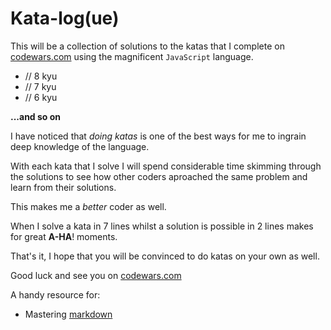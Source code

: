 # Kata-log(ue)

This will be a collection of solutions to the katas that I complete on [codewars.com](https://www.codewars.com/users/JestVA) using the magnificent `JavaScript` language.

* // 8 kyu
* // 7 kyu
* // 6 kyu

__...and so on__

I have noticed that _doing katas_ is one of the best ways for me to ingrain deep knowledge of the language. 

With each kata that I solve I will spend considerable time skimming through the solutions to see how other coders aproached the same problem and learn from their solutions.

This makes me a _better_ coder as well.

When I solve a kata in 7 lines whilst a solution is possible in 2 lines makes for great __A-HA__! moments. 

That's it, I hope that you will be convinced to do katas on your own as well.

Good luck and see you on [codewars.com](https://www.codewars.com/users/JestVA)

A handy resource for:
* Mastering [markdown](https://guides.github.com/features/mastering-markdown/)